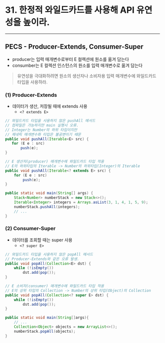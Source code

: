 # 31. 한정적 와일드카드를 사용해 API 유연성을 높이라.

---

## PECS - Producer-Extends, Consumer-Super
- producer는 입력 매개변수로부터 E 컬렉션에 원소를 옮겨 담는다
- consumber는 E 컬렉션 인스턴스의 원소를 입력 매개변수로 옮겨 담는다
<blockquote>
유연성을 극대화하려면 원소의 생산자나 소비자용 입력 매개변수에 와일드카드 타입을 사용하라.
</blockquote>


### (1) Producer-Extends
- 데이터가 생산, 저장될 때에 extends 사용
  - `<? extends E>`

```java
// 와일드카드 타입을 사용하지 않은 pushAll 메서드
// 컴파일은 가능하지만 main 실행시 오류.
// Integer는 Number의 하위 타입이지만
// 제네릭 매개변수화 타입은 불공변이기 때문
public void pushAll(Iterable<E> src) {
   for (E e : src)
       push(e);
}

// E 생산자(producer) 매개변수에 와일드카드 타입 적용
// E의 하위타입의 Iterable -> Number의 하위타입(Integer)의 Iterable
public void pushAll(Iterable<? extends E> src) {
    for (E e : src)
        push(e);
}

public static void main(String[] args) {
    Stack<Number> numberStack = new Stack<>();
    Iterable<Integer> integers = Arrays.asList(3, 1, 4, 1, 5, 9);
    numberStack.pushAll(integers);
    // ...
}
```

### (2) Consumer-Super
- 데이터를 조회할 때는 super 사용
  - `<? super E>`

```java
// 와일드카드 타입을 사용하지 않은 popAll 메서드
// Producer-Extends와 같은 오류 발생.
public void popAll(Collection<E> dst) {
    while (!isEmpty())
        dst.add(pop());
}

// E 소비자(consumer) 매개변수에 와일드카드 타입 적용
// E의 상위 타입의 Collection -> Number의 상위 타입(Object)의 Collection
public void popAll(Collection<? super E> dst) {
    while (!isEmpty())
        dst.add(pop());
}

public static void main(String[]args){
    // ...
    Collection<Object> objects = new ArrayList<>();
    numberStack.popAll(objects);
}
```